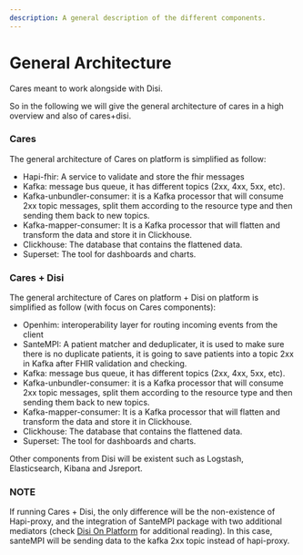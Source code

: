 ```yaml
---
description: A general description of the different components.
---
```


# General Architecture

Cares meant to work alongside with Disi.

So in the following we will give the general architecture of cares in a high overview and also of cares+disi.

### Cares&#x20;

The general architecture of Cares on platform is simplified as follow:&#x20;

* Hapi-fhir: A service to validate and store the fhir messages
* Kafka: message bus queue, it has different topics (2xx, 4xx, 5xx, etc).
* Kafka-unbundler-consumer: it is a Kafka processor that will consume 2xx topic messages, split them according to the resource type and then sending them back to new topics.
* Kafka-mapper-consumer: It is a Kafka processor that will flatten and transform the data and store it in Clickhouse.
* Clickhouse: The database that contains the flattened data.
* Superset: The tool for dashboards and charts.

### Cares + Disi

The general architecture of Cares on platform + Disi on platform is simplified as follow (with focus on Cares components):&#x20;

* Openhim: interoperability layer for routing incoming events from the client
* SanteMPI: A patient matcher and deduplicater, it is used to make sure there is no duplicate patients, it is going to save patients into a topic 2xx in Kafka after FHIR validation and checking.
* Kafka: message bus queue, it has different topics (2xx, 4xx, 5xx, etc).
* Kafka-unbundler-consumer: it is a Kafka processor that will consume 2xx topic messages, split them according to the resource type and then sending them back to new topics.
* Kafka-mapper-consumer: It is a Kafka processor that will flatten and transform the data and store it in Clickhouse.
* Clickhouse: The database that contains the flattened data.
* Superset: The tool for dashboards and charts.

Other components from Disi will be existent such as Logstash, Elasticsearch, Kibana and Jsreport.

### NOTE

If running Cares + Disi, the only difference will be the non-existence of Hapi-proxy, and the integration of SanteMPI package with two additional mediators (check [Disi On Platform](https://app.gitbook.com/o/lTiMw1wKTVQEjepxV4ou/s/dJz9iVEVoDa2Xr636ydC/ "mention") for additional reading). In this case, santeMPI will be sending data to the kafka 2xx topic instead of hapi-proxy.
